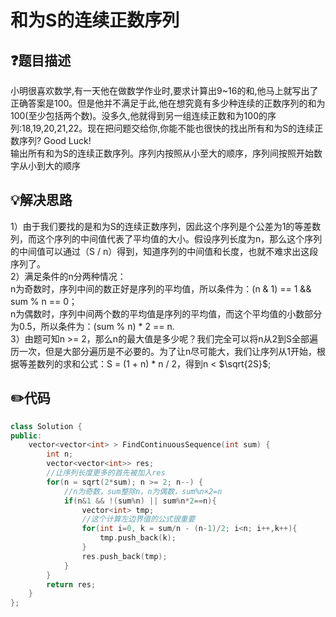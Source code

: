 # 和为S的连续正数序列

## :question:题目描述
小明很喜欢数学,有一天他在做数学作业时,要求计算出9~16的和,他马上就写出了正确答案是100。但是他并不满足于此,他在想究竟有多少种连续的正数序列的和为100(至少包括两个数)。没多久,他就得到另一组连续正数和为100的序列:18,19,20,21,22。现在把问题交给你,你能不能也很快的找出所有和为S的连续正数序列? Good Luck!    
输出所有和为S的连续正数序列。序列内按照从小至大的顺序，序列间按照开始数字从小到大的顺序

## :bulb:解决思路
1）由于我们要找的是和为S的连续正数序列，因此这个序列是个公差为1的等差数列，而这个序列的中间值代表了平均值的大小。假设序列长度为n，那么这个序列的中间值可以通过（S / n）得到，知道序列的中间值和长度，也就不难求出这段序列了。    
2）满足条件的n分两种情况：    
n为奇数时，序列中间的数正好是序列的平均值，所以条件为：(n & 1) == 1 && sum % n == 0；    
n为偶数时，序列中间两个数的平均值是序列的平均值，而这个平均值的小数部分为0.5，所以条件为：(sum % n) * 2 == n.    
3）由题可知n >= 2，那么n的最大值是多少呢？我们完全可以将n从2到S全部遍历一次，但是大部分遍历是不必要的。为了让n尽可能大，我们让序列从1开始，根据等差数列的求和公式：S = (1 + n) * n / 2，得到n < $\sqrt{2S}$;

## :pencil2:代码
```c++
class Solution {
public:
    vector<vector<int> > FindContinuousSequence(int sum) {
        int n;
        vector<vector<int>> res;
        //让序列长度更多的首先被加入res
        for(n = sqrt(2*sum); n >= 2; n--) {
            //n为奇数，sum整除n，n为偶数，sum%n×2=n
            if(n&1 && !(sum%n) || sum%n*2==n){
                vector<int> tmp;
                //这个计算左边界值的公式很重要
                for(int i=0, k = sum/n - (n-1)/2; i<n; i++,k++){
                    tmp.push_back(k);
                }
                res.push_back(tmp);
            }
        }
        return res;
    }
};
```